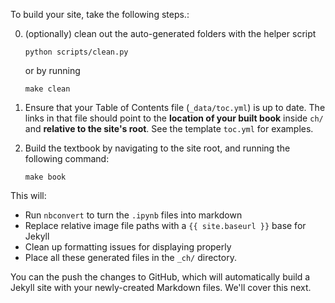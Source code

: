 To build your site, take the following steps.:

0. (optionally) clean out the auto-generated folders with the helper script

       python scripts/clean.py

   or by running

       make clean

1. Ensure that your Table of Contents file (`_data/toc.yml`) is up to date. The links in
   that file should point to the **location of your built book** inside `ch/`
   and **relative to the site's root**. See the template `toc.yml` for examples.
2. Build the textbook by navigating to the site root, and running the following command:

       make book

This will:

* Run `nbconvert` to turn the `.ipynb` files into markdown
* Replace relative image file paths with a `{{ site.baseurl }}` base for Jekyll
* Clean up formatting issues for displaying properly
* Place all these generated files in the `_ch/` directory.

You can the push the changes to GitHub, which will automatically build a Jekyll site with
your newly-created Markdown files. We'll cover this next.
